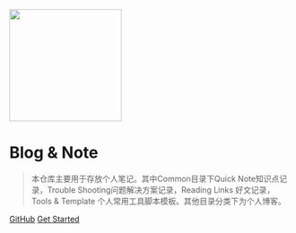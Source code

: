 <img src="https://img.alicdn.com/tfs/TB1kCs_er_I8KJjy1XaXXbsxpXa-419-495.png" width="200px">

# Blog & Note

> 本仓库主要用于存放个人笔记。其中Common目录下Quick Note知识点记录，Trouble Shooting问题解决方案记录，Reading Links 好文记录，Tools & Template 个人常用工具脚本模板。其他目录分类下为个人博客。

[GitHub](https://github.com/freshchen/fresh-notes/)
[Get Started](#Catalog)
